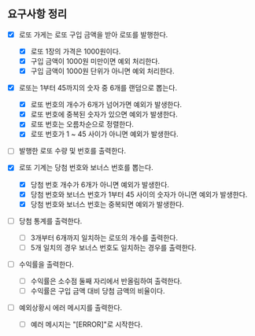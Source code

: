 ## 요구사항 정리

- [x] 로또 가게는 로또 구입 금액을 받아 로또를 발행한다.
    - [x] 로또 1장의 가격은 1000원이다.
    - [x] 구입 금액이 1000원 미만이면 예외 처리한다.
    - [x] 구입 금액이 1000원 단위가 아니면 예외 처리한다.

- [x] 로또는 1부터 45까지의 숫자 중 6개를 랜덤으로 뽑는다.
    - [x] 로또 번호의 개수가 6개가 넘어가면 예외가 발생한다.
    - [x] 로또 번호에 중복된 숫자가 있으면 예외가 발생한다.
    - [x] 로또 번호는 오름차순으로 정렬한다.
    - [x] 로또 번호가 1 ~ 45 사이가 아니면 예외가 발생한다.

- [ ] 발행한 로또 수량 및 번호를 출력한다.

- [x] 로또 기계는 당첨 번호와 보너스 번호를 뽑는다.
    - [x] 당첨 번호 개수가 6개가 아니면 예외가 발생한다.
    - [x] 당첨 번호와 보너스 번호가 1부터 45 사이의 숫자가 아니면 예외가 발생한다.
    - [x] 당첨 번호와 보너스 번호는 중복되면 예외가 발생한다.

- [ ] 당첨 통계를 출력한다.
    - [ ] 3개부터 6개까지 일치하는 로또의 개수를 출력한다.
    - [ ] 5개 일치의 경우 보너스 번호도 일치하는 경우를 출력한다.

- [ ] 수익률을 출력한다.
    - [ ] 수익률은 소수점 둘째 자리에서 반올림하여 출력한다.
    - [ ] 수익률은 구입 금액 대비 당첨 금액의 비율이다.

- [ ] 예외상황시 에러 메시지를 출력한다.
    - [ ] 예러 메시지는 "[ERROR]"로 시작한다.